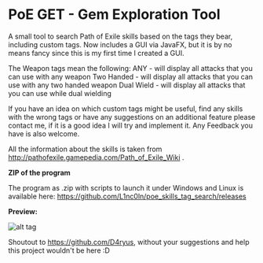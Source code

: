 # PoE GET - Gem Exploration Tool

A small tool to search Path of Exile skills based on the tags they bear, including custom tags. Now includes a GUI via JavaFX, but it is by no means fancy
since this is my first time I created a GUI.

The Weapon tags mean the following:
	ANY - will display all attacks that you can use with any weapon
	Two Handed - will display all attacks that you can use with any two handed weapon
	Dual Wield - will display all attacks that you can use while dual wielding
	
If you have an idea on which custom tags might be useful, find any skills with the wrong tags or have
any suggestions on an additional feature please contact me, if it is a good idea I will try and implement it.
Any Feedback you have is also welcome.
	
All the information about the skills is taken from http://pathofexile.gamepedia.com/Path_of_Exile_Wiki .


**ZIP of the program**

The program as .zip with scripts to launch it under Windows and Linux is available here: https://github.com/L1nc0ln/poe_skills_tag_search/releases


**Preview:**

![alt tag](https://cloud.githubusercontent.com/assets/8633145/13379944/3c59e3d6-de35-11e5-9a36-9c2f0de8796b.PNG)

Shoutout to https://github.com/D4ryus, without your suggestions and help this project wouldn't be here :D

